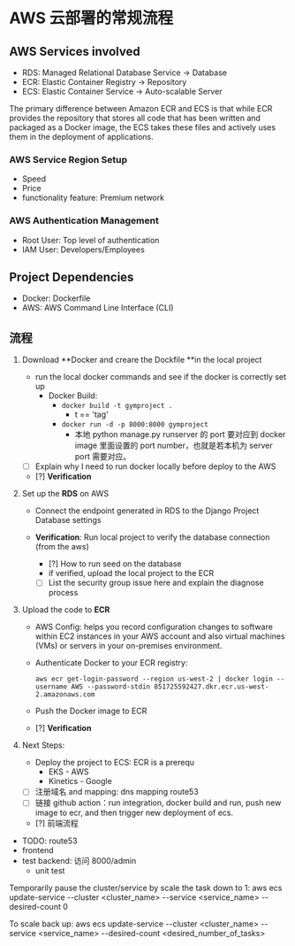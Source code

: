# AWS 云部署的常规流程

## AWS Services involved

- RDS: Managed Relational Database Service -> Database
- ECR: Elastic Container Registry -> Repository
- ECS: Elastic Container Service -> Auto-scalable Server

The primary difference between Amazon ECR and ECS is that while ECR provides the repository that stores all code that has been written and packaged as a Docker image, the ECS takes these files and actively uses them in the deployment of applications.

### AWS Service Region Setup

- Speed
- Price
- functionality feature: Premium network

### AWS Authentication Management

- Root User: Top level of authentication
- IAM User: Developers/Employees

## Project Dependencies

- Docker: Dockerfile
- AWS: AWS Command Line Interface (CLI)

## 流程

1. Download **Docker and creare the Dockfile **in the local project

   - run the local docker commands and see if the docker is correctly set up
     - Docker Build:
       - `docker build -t gymproject .`
         - t == 'tag'
       - `docker run -d -p 8000:8000 gymproject`
         - 本地 python manage.py runserver 的 port 要对应到 docker image 里面设置的 port number，也就是若本机为 server port 需要对应。
   - [ ] Explain why I need to run docker locally before deploy to the AWS
   - [?] **Verification**

2. Set up the **RDS** on AWS

   - Connect the endpoint generated in RDS to the Django Project Database settings
   - **Verification**: Run local project to verify the database connection (from the aws)

     - [?] How to run seed on the database
     - if verified, upload the local project to the ECR
     - [ ] List the security group issue here and explain the diagnose process

3. Upload the code to **ECR**

   - AWS Config: helps you record configuration changes to software within EC2 instances in your AWS account and also virtual machines (VMs) or servers in your on-premises environment.

   - Authenticate Docker to your ECR registry:

     `aws ecr get-login-password --region us-west-2 | docker login --username AWS --password-stdin 851725592427.dkr.ecr.us-west-2.amazonaws.com`

   - Push the Docker image to ECR
   - [?] **Verification**

4. Next Steps:
   - Deploy the project to ECS: ECR is a prerequ
     - EKS - AWS
     - Kinetics - Google
   - [ ] 注册域名 and mapping: dns mapping route53
   - [ ] 链接 github action：run integration, docker build and run, push new image to ecr, and then trigger new deployment of ecs.
   - [?] 前端流程

- TODO: route53
- frontend
- test backend: 访问 8000/admin
  - unit test

Temporarily pause the cluster/service by scale the task down to 1: aws ecs update-service --cluster <cluster_name> --service <service_name> --desired-count 0

To scale back up: aws ecs update-service --cluster <cluster_name> --service <service_name> --desired-count <desired_number_of_tasks>
